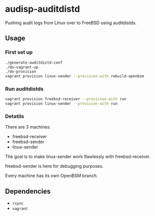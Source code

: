 # audisp-auditdistd

Pushing audit logs from Linux over to FreeBSD using auditdistds.

## Usage

### First set up

```sh
./generate-auditdistd-conf
./do-vagrant-up
./do-provision
vagrant provision linux-sender --provision-with rebuild-openbsm
```

### Run auditdistds

```sh
vagrant provision freebsd-receiver --provision-with run
vagrant provision linux-sender --provision-with run
```

### Detatils

There are 3 machines:

* freebsd-receiver
* freebsd-sender
* linux-sender

The goal is to make linux-sender work flawlessly with freebsd-receiver.

freebsd-sender is here for debugging purposes.

Every machine has its own OpenBSM branch.

## Dependencies

- `rsync`
- `vagrant`
